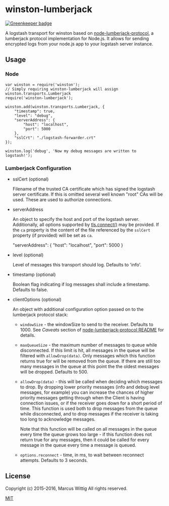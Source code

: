 # winston-lumberjack

[![Greenkeeper badge](https://badges.greenkeeper.io/mwittig/winston-lumberjack.svg)](https://greenkeeper.io/)

A logstash transport for winston based on 
 [node-lumberjack-protocol](https://github.com/benbria/node-lumberjack-protocol), a 
 lumberjack protocol implementation for Node.js. It allows for sending encrypted logs from your node.js app to 
 your logstash server instance.

## Usage 

### Node

    var winston = require('winston');
    // Simply requiring winston-lumberjack will assign winston.transports.Lumberjack
    require('winston-lumberjack');
    
    winston.add(winston.transports.Lumberjack, {
        "timestamp": true,
        "level": "debug",
        "serverAddress": {
            "host": "localhost",
            "port": 5000
        },
        "sslCrt": "./logstash-forwarder.crt"
    });
    
    winston.log('debug', 'Now my debug messages are written to logstash!');

### Lumberjack Configuration

*   sslCert (optional)

    Filename of the trusted CA certificate which has signed the logstash server certificate. If this is omitted several 
    well known "root" CAs will be used. These are used to authorize connections.
 
*  serverAddress

   An object to specify the host and port of the logstash server. Additionally, all options supported by 
    [tls.connect()](https://nodejs.org/api/tls.html#tls_tls_connect_options_callback) may be provided. If the `ca` 
    property is the content of the file referenced by the `sslCert` property (if provided) will be set as `ca`.
 
    "serverAddress": {
        "host": "localhost",
        "port": 5000
    }

*  level (optional)

   Level of messages this transport should log. Defaults to 'info'.

*  timestamp (optional)

   Boolean flag indicating if log messages shall include a timestamp. Defaults to false.

*  clientOptions (optional)

   An object with additional configuration option passed on to the lumberjack protocol stack:

   * `windowSize` - the windowSize to send to the receiver. Defaults to 1000. See *Caveats* section of 
    [node-lumberjack-protocol README](https://github.com/benbria/node-lumberjack-protocol#caveats) for details.
   
   * `maxQueueSize` - the maximum number of messages to queue while disconnected.
     If this limit is hit, all messages in the queue will be filtered with
     `allowDrop(data)`.  Only messages which this function returns true for will be
     removed from the queue.  If there are still too many messages in the queue at this point
     the the oldest messages will be dropped.  Defaults to 500.
   
   * `allowDrop(data)` - this will be called when deciding which messages to drop.
     By dropping lower priority messages (info and debug level messages, for example) you can
     increase the chances of higher priority messages getting through when the Client is
     having connection issues, or if the receiver goes down for a short period of time.
     This function is used both to drop messages from the queue while disconnected, and to drop
     messages if the receiver is taking too long to acknowledge messages.
   
     Note that this function will be called on all messages in the queue every time the queue grows
     too large - if this function does not return true for any messages, then it could be called
     for every message in the queue every time a message is queued.
   
   * `options.reconnect` - time, in ms, to wait between reconnect attempts.  Defaults to 3 seconds.

## License 

Copyright (c) 2015-2016, Marcus Wittig
All rights reserved.

[MIT](https://github.com/mwittig/winston-lumberjack/blob/master/LICENSE)